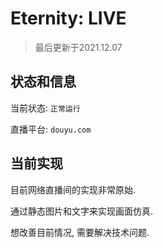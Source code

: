 # Eternity: LIVE

> 最后更新于2021.12.07

## 状态和信息

当前状态: `正常运行`

直播平台: `douyu.com`

## 当前实现

目前网络直播间的实现非常原始. 

通过静态图片和文字来实现画面仿真. 

想改善目前情况, 需要解决技术问题.
